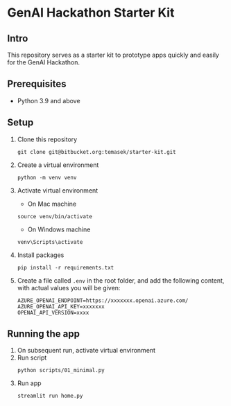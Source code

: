 # GenAI Hackathon Starter Kit

## Intro
This repository serves as a starter kit to prototype apps quickly and easily for the GenAI Hackathon.

## Prerequisites
* Python 3.9 and above

## Setup
1. Clone this repository
    ```
    git clone git@bitbucket.org:temasek/starter-kit.git
    ```
1. Create a virtual environment 
    ```
    python -m venv venv
    ```
1. Activate virtual environment 
    * On Mac machine
    ```
    source venv/bin/activate 
    ```   
    * On Windows machine
    ```
    venv\Scripts\activate
    ```
1. Install packages 
    ```
    pip install -r requirements.txt
    ```

1. Create a file called `.env` in the root folder, and add the following content, with actual values you will be given:
    ```
    AZURE_OPENAI_ENDPOINT=https://xxxxxxx.openai.azure.com/
    AZURE_OPENAI_API_KEY=xxxxxxx
    OPENAI_API_VERSION=xxxx
    ```

## Running the app
1. On subsequent run, activate virtual environment 
1. Run script
    ```
    python scripts/01_minimal.py
    ```
1. Run app
    ```
    streamlit run home.py 
    ```

